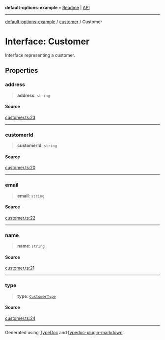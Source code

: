 **default-options-example** • [Readme](../../README.md) \| [API](../../modules.md)

***

[default-options-example](../../README.md) / [customer](../README.md) / Customer

# Interface: Customer

Interface representing a customer.

## Properties

### address

> **address**: `string`

#### Source

[customer.ts:23](https://github.com/tgreyuk/typedoc-plugin-markdown-examples/blob/6bbf2a3/examples/01-typedoc-plugin-markdown/src/customer.ts#L23)

***

### customerId

> **customerId**: `string`

#### Source

[customer.ts:20](https://github.com/tgreyuk/typedoc-plugin-markdown-examples/blob/6bbf2a3/examples/01-typedoc-plugin-markdown/src/customer.ts#L20)

***

### email

> **email**: `string`

#### Source

[customer.ts:22](https://github.com/tgreyuk/typedoc-plugin-markdown-examples/blob/6bbf2a3/examples/01-typedoc-plugin-markdown/src/customer.ts#L22)

***

### name

> **name**: `string`

#### Source

[customer.ts:21](https://github.com/tgreyuk/typedoc-plugin-markdown-examples/blob/6bbf2a3/examples/01-typedoc-plugin-markdown/src/customer.ts#L21)

***

### type

> **type**: [`CustomerType`](../enumerations/CustomerType.md)

#### Source

[customer.ts:24](https://github.com/tgreyuk/typedoc-plugin-markdown-examples/blob/6bbf2a3/examples/01-typedoc-plugin-markdown/src/customer.ts#L24)

***

Generated using [TypeDoc](https://typedoc.org) and [typedoc-plugin-markdown](https://typedoc-plugin-markdown.org).
